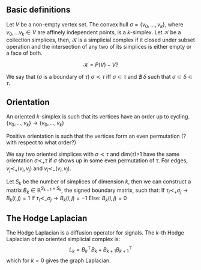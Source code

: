 ## Basic definitions
Let $V$ be a non-empty vertex set.
The convex hull $\sigma = \{v_0,..., v_k\}$, where $v_0, ...v_k \in V$ are affinely independent points, is a $k$-simplex.
Let $\mathcal{K}$ be a collection simplices, then, $\mathcal{K}$ is a simplicial complex if it closed under subset operation and the intersection of any two of its simplices is either empty or a face of both.

$$
\mathcal{K} = P(V) - V?
$$

We say that ($\sigma$ is a boundary of $\tau$) $\sigma\prec\tau$ iff $\sigma \subset \tau$ and $\nexists$ $\delta$ such that $\sigma \subset \delta \subset \tau$.

## Orientation
An oriented $k$-simplex is such that its vertices have an order up to cycling. $\{v_0,..., v_k\} \rightarrow (v_0,..., v_k)$

Positive orientation is such that the vertices form an even permutation (? with respect to what order?)

We say two oriented simplices with $\sigma \prec \tau$ and dim($\tau$)>1 have the same orientation $\sigma \prec_+ \tau$ if $\sigma$ shows up in some even permutation of $\tau$. For edges,  $v_j \prec_+ (v_i, v_j)$ and $v_i \prec_- (v_i, v_j)$.

Let $S_k$ be the number of simplices of dimension $k$, then we can construct a matrix $B_k \in \mathbb{R}^{S_{k-1} \times S_k}$, the signed boundary matrix, such that:
If $\tau _i \prec_+ \sigma_j \rightarrow B_k(i, j) = 1$
If $\tau _i \prec_- \sigma_j \rightarrow B_k(i, j) = -1$
Else: $B_k(i, j) = 0$

## The Hodge Laplacian
The Hodge Laplacian is a diffusion operator for signals.
The $k$-th Hodge Laplacian of an oriented simplicial complex is:
$$
L_k = B^\top_k B_k + B_{k+1}B_{k+1}^\top
$$
which for $k=0$ gives the graph Laplacian.


